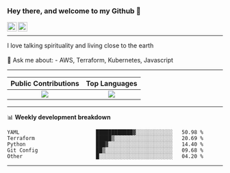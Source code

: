 ### Hey there, and welcome to my Github 👋

<a href="https://www.linkedin.com/in/ibrahiem-mohammad/" target="_blank">
  <img align="left" alt="Ibrahiem's LinkdeIn" width="22px" src="https://cdn.worldvectorlogo.com/logos/linkedin-icon-2.svg"/>
</a>
<a href="https://imohammd.netlify.app/" target="_blank">
  <img align="left" alt="Ibrahiem's Website" width="22px" src="https://cdn.worldvectorlogo.com/logos/netlify.svg"/>
</a>
<br>
<hr>
I love talking spirituality and living close to the earth
<br>
<br>
💬 Ask me about: 
- AWS, Terraform, Kubernetes, Javascript

-------

Public Contributions             |  Top Languages
:-------------------------:|:-------------------------:
![](https://github-readme-stats.vercel.app/api?username=ibrahiem96&show_icons=true&count_private=true&bg_color=30,e96443,904e95&title_color=fff&text_color=fff)  |  ![](https://github-readme-stats.vercel.app/api/top-langs/?username=ibrahiem96&layout=compact&bg_color=30,e96443,904e95&title_color=fff&text_color=fff&hide=html,css)

-------
📊 **Weekly development breakdown**
<!--START_SECTION:waka-->

```text
YAML                         ████████████▓░░░░░░░░░░░░   50.98 %
Terraform                    █████▒░░░░░░░░░░░░░░░░░░░   20.69 %
Python                       ███▓░░░░░░░░░░░░░░░░░░░░░   14.40 %
Git Config                   ██▒░░░░░░░░░░░░░░░░░░░░░░   09.68 %
Other                        █░░░░░░░░░░░░░░░░░░░░░░░░   04.20 %
```

<!--END_SECTION:waka-->
-------
